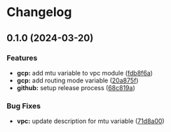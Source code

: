 # Changelog

## 0.1.0 (2024-03-20)


### Features

* **gcp:** add mtu variable to vpc module ([fdb8f6a](https://github.com/BondAnthony/terraform-modules/commit/fdb8f6a8641be5cdb3a52dfe6f25c2862d483af9))
* **gcp:** add routing mode variable ([20a875f](https://github.com/BondAnthony/terraform-modules/commit/20a875fab9d92e7b01b0bad53e9cd7ea5588df68))
* **github:** setup release process ([68c819a](https://github.com/BondAnthony/terraform-modules/commit/68c819a312f95d1f85853681597bf3b25a4f869f))


### Bug Fixes

* **vpc:** update description for mtu variable ([71d8a00](https://github.com/BondAnthony/terraform-modules/commit/71d8a00529e126629599ba0aed70c6c63568cece))
